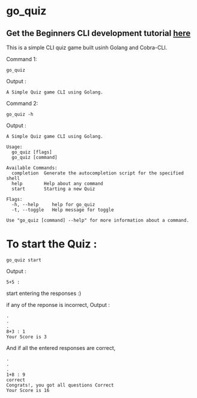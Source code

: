 # go_quiz

## Get the Beginners CLI development tutorial <a href="https://siddhesh-dev.co/getting-started-with-clis-using-golang">here</a>

This is a simple CLI quiz game built usinh Golang and Cobra-CLI.

Command 1:
```
go_quiz
```
Output :
```
A Simple Quiz game CLI using Golang.
```
Command 2:
```
go_quiz -h
```
Output :
```
A Simple Quiz game CLI using Golang.

Usage:
  go_quiz [flags]
  go_quiz [command]

Available Commands:
  completion  Generate the autocompletion script for the specified shell
  help        Help about any command
  start       Starting a new Quiz

Flags:
  -h, --help     help for go_quiz
  -t, --toggle   Help message for toggle

Use "go_quiz [command] --help" for more information about a command.
```
# To start the Quiz :
```
go_quiz start
```
Output :
```
5+5 :
```

start entering the responses :)

if any of the reponse is incorrect,
Output :
```
.
.
.
8+3 : 1 
Your Score is 3
```
And if all the entered responses are correct,
```
.
.
.
1+8 : 9
correct
Congrats!, you got all questions Correct
Your Score is 16
```
